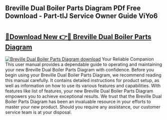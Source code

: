 ## Breville Dual Boiler Parts Diagram PDf Free Download - Part-tlJ Service Owner Guide ViYo6

# <h2><a href="http://dfrms8i.blite.top/?on=Breville+Dual+Boiler+Parts+Diagram">🔗Download New 👉🔴 Breville Dual Boiler Parts Diagram</a></h2>

[![Breville Dual Boiler Parts Diagram download](https://i.imgur.com/lujVjoI.png)](http://dfrms8i.blite.top/?on=Breville+Dual+Boiler+Parts+Diagram)
Your Reliable Companion This user manual provides a dependable guide to operating and maintaining your new Breville Dual Boiler Parts Diagram with confidence. Before you begin using your Breville Dual Boiler Parts Diagram, we recommend reading this manual carefully. It contains detailed instructions for product setup, as well as information on how to use its various features and capabilities. With features like list of features, your new Breville Dual Boiler Parts Diagram empowers you to achieve exceptional results. We trust that the Breville Dual Boiler Parts Diagram has been an invaluable resource in your efforts to master your new product. Should you require any assistance, our customer service team is at your disposal.
